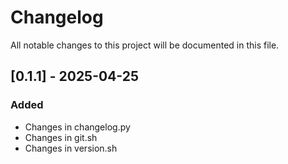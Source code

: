 # Changelog

All notable changes to this project will be documented in this file.

## [0.1.1] - 2025-04-25

### Added
- Changes in changelog.py
- Changes in git.sh
- Changes in version.sh

